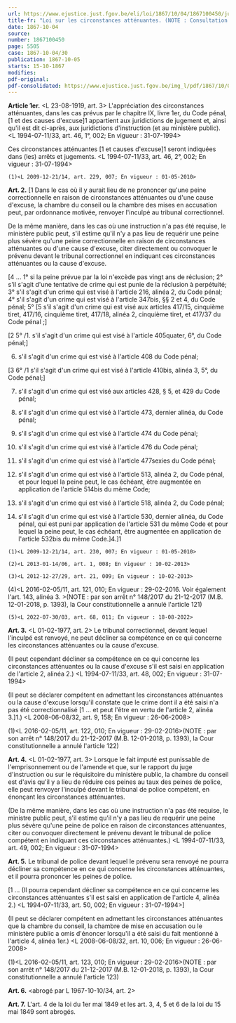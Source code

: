 ```yaml
---
url: https://www.ejustice.just.fgov.be/eli/loi/1867/10/04/1867100450/justel
title-fr: "Loi sur les circonstances atténuantes. (NOTE : Consultation des versions antérieures à partir du 21-07-1994 et mise à jour au 08-08-2022) Voir modification(s)"
date: 1867-10-04
source:
number: 1867100450
page: 5505
case: 1867-10-04/30
publication: 1867-10-05
starts: 15-10-1867
modifies:
pdf-original:
pdf-consolidated: https://www.ejustice.just.fgov.be/img_l/pdf/1867/10/04/1867100450_F.pdf
---
```


**Article 1er.** <L 23-08-1919, art. 3> L'appréciation des circonstances atténuantes, dans les cas prévus par le chapitre IX, livre 1er, du Code pénal, [1 et des causes d'excuse]1 appartient aux juridictions de jugement et, ainsi qu'il est dit ci-après, aux juridictions d'instruction (et au ministère public). <L 1994-07-11/33, art. 46, 1°, 002;  En vigueur :  31-07-1994>

Ces circonstances atténuantes [1 et causes d'excuse]1 seront indiquées dans (les) arrêts et jugements. <L 1994-07-11/33, art. 46, 2°, 002;  En vigueur :  31-07-1994>

`(1)<L 2009-12-21/14, art. 229, 007; En vigueur : 01-05-2010>`

**Art. 2.** [1 Dans le cas où il y aurait lieu de ne prononcer qu'une peine correctionnelle en raison de circonstances atténuantes ou d'une cause d'excuse, la chambre du conseil ou la chambre des mises en accusation peut, par ordonnance motivée, renvoyer l'inculpé au tribunal correctionnel.

De la même manière, dans les cas où une instruction n'a pas été requise, le ministère public peut, s'il estime qu'il n'y a pas lieu de requérir une peine plus sévère qu'une peine correctionnelle en raison de circonstances atténuantes ou d'une cause d'excuse, citer directement ou convoquer le prévenu devant le tribunal correctionnel en indiquant ces circonstances atténuantes ou la cause d'excuse.

[4 ... 1° si la peine prévue par la loi n'excède pas vingt ans de réclusion; 2° s'il s'agit d'une tentative de crime qui est punie de la réclusion à perpétuité; 3° s'il s'agit d'un crime qui est visé à l'article 216, alinéa 2, du Code pénal; 4° s'il s'agit d'un crime qui est visé à l'article 347bis, §§ 2 et 4, du Code pénal; 5° [5 s'il s'agit d'un crime qui est visé aux articles 417/15, cinquième tiret, 417/16, cinquième tiret, 417/18, alinéa 2, cinquième tiret, et 417/37 du Code pénal ;]

[2 5° /1. s'il s'agit d'un crime qui est visé à l'article 405quater, 6°, du Code pénal;]

6. s'il s'agit d'un crime qui est visé à l'article 408 du Code pénal;

[3 6° /1 s'il s'agit d'un crime qui est visé à l'article 410bis, alinéa 3, 5°, du Code pénal;]

7. s'il s'agit d'un crime qui est visé aux articles 428, § 5, et 429 du Code pénal;

8. s'il s'agit d'un crime qui est visé à l'article 473, dernier alinéa, du Code pénal;

9. s'il s'agit d'un crime qui est visé à l'article 474 du Code pénal;

10. s'il s'agit d'un crime qui est visé à l'article 476 du Code pénal;

11. s'il s'agit d'un crime qui est visé à l'article 477sexies du Code pénal;

12. s'il s'agit d'un crime qui est visé à l'article 513, alinéa 2, du Code pénal, et pour lequel la peine peut, le cas échéant, être augmentée en application de l'article 514bis du même Code;

13. s'il s'agit d'un crime qui est visé à l'article 518, alinéa 2, du Code pénal;

14. s'il s'agit d'un crime qui est visé à l'article 530, dernier alinéa, du Code pénal, qui est puni par application de l'article 531 du même Code et pour lequel la peine peut, le cas échéant, être augmentée en application de l'article 532bis du même Code.]4.]1

`(1)<L 2009-12-21/14, art. 230, 007; En vigueur : 01-05-2010>`

`(2)<L 2013-01-14/06, art. 1, 008; En vigueur : 10-02-2013>`

`(3)<L 2012-12-27/29, art. 21, 009; En vigueur : 10-02-2013>`

(4)<L 2016-02-05/11, art. 121, 010; En vigueur : 29-02-2016. Voir également l'art. 143, alinéa 3. >(NOTE : par son arrêt n° 148/2017 du 21-12-2017 (M.B. 12-01-2018, p. 1393), la Cour constitutionnelle a annulé l'article 121)

`(5)<L 2022-07-30/03, art. 68, 011; En vigueur : 18-08-2022>`

**Art. 3.** <L 01-02-1977, art. 2> Le tribunal correctionnel, devant lequel l'inculpé est renvoyé, ne peut décliner sa compétence en ce qui concerne les circonstances atténuantes ou la cause d'excuse.

(Il peut cependant décliner sa compétence en ce qui concerne les circonstances atténuantes ou la cause d'excuse s'il est saisi en application de l'article 2, alinéa 2.) <L 1994-07-11/33, art. 48, 002;  En vigueur :  31-07-1994>

(Il peut se déclarer compétent en admettant les circonstances atténuantes ou la cause d'excuse lorsqu'il constate que le crime dont il a été saisi n'a pas été correctionnalisé [1 ... et peut l'être en vertu de l'article 2, alinéa 3.]1.) <L 2008-06-08/32, art. 9, 158;  En vigueur :  26-06-2008>

(1)<L 2016-02-05/11, art. 122, 010; En vigueur : 29-02-2016>(NOTE : par son arrêt n° 148/2017 du 21-12-2017 (M.B. 12-01-2018, p. 1393), la Cour constitutionnelle a annulé l'article 122)

**Art. 4.** <L 01-02-1977, art. 3> Lorsque le fait imputé est punissable de l'emprisonnement ou de l'amende et que, sur le rapport du juge d'instruction ou sur le réquisitoire du ministère public, la chambre du conseil est d'avis qu'il y a lieu de réduire ces peines au taux des peines de police, elle peut renvoyer l'inculpé devant le tribunal de police compétent, en énonçant les circonstances atténuantes.

(De la même manière, dans les cas où une instruction n'a pas été requise, le ministre public peut, s'il estime qu'il n'y a pas lieu de requérir une peine plus sévère qu'une peine de police en raison de circonstances atténuantes, citer ou convoquer directement le prévenu devant le tribunal de police compétent en indiquant ces circonstances atténuantes.) <L 1994-07-11/33, art. 49, 002;  En vigueur :  31-07-1994>

**Art. 5.** Le tribunal de police devant lequel le prévenu sera renvoyé ne pourra décliner sa compétence en ce qui concerne les circonstances atténuantes, et il pourra prononcer les peines de police.

[1 ... (Il pourra cependant décliner sa compétence en ce qui concerne les circonstances atténuantes s'il est saisi en application de l'article 4, alinéa 2.) <L 1994-07-11/33, art. 50, 002;  En vigueur :  31-07-1994>]

(Il peut se déclarer compétent en admettant les circonstances atténuantes que la chambre du conseil, la chambre de mise en accusation ou le ministère public a omis d'énoncer lorsqu'il a été saisi du fait mentionné à l'article 4, alinéa 1er.) <L 2008-06-08/32, art. 10, 006;  En vigueur :  26-06-2008>

(1)<L 2016-02-05/11, art. 123, 010; En vigueur : 29-02-2016>(NOTE : par son arrêt n° 148/2017 du 21-12-2017 (M.B. 12-01-2018, p. 1393), la Cour constitutionnelle a annulé l'article 123)

**Art. 6.** <abrogé par L 1967-10-10/34, art. 2>

**Art. 7.** L'art. 4 de la loi du 1er mai 1849 et les art. 3, 4, 5 et 6 de la loi du 15 mai 1849 sont abrogés.
